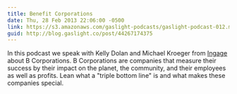 ```yaml
---
title: Benefit Corporations
date: Thu, 28 Feb 2013 22:06:00 -0500
link: https://s3.amazonaws.com/gaslight-podcasts/gaslight-podcast-012.mp3
guid: http://blog.gaslight.co/post/44267174375
---
```


In this podcast we speak with Kelly Dolan and Michael Kroeger from <a
href="http://ingagepartners.com/">Ingage</a> about B Corporations. B
Corporations are companies that measure their success by their impact on the
planet, the community, and their employees as well as profits. Lean what a
"triple bottom line" is and what makes these companies special.
